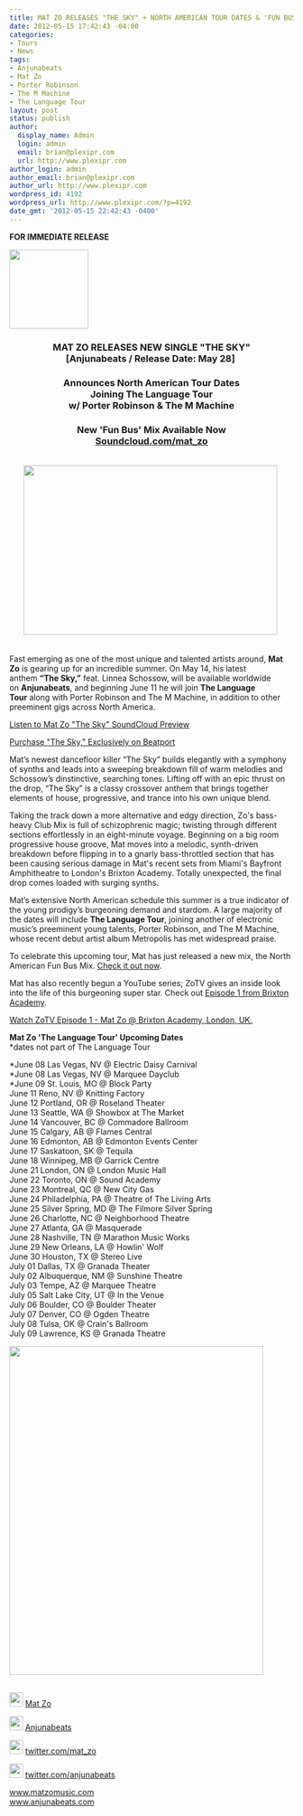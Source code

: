 ```yaml
---
title: MAT ZO RELEASES "THE SKY" + NORTH AMERICAN TOUR DATES & 'FUN BUS' MIX
date: 2012-05-15 17:42:43 -04:00
categories:
- Tours
- News
tags:
- Anjunabeats
- Mat Zo
- Porter Robinson
- The M Machine
- The Language Tour
layout: post
status: publish
author:
  display_name: Admin
  login: admin
  email: brian@plexipr.com
  url: http://www.plexipr.com
author_login: admin
author_email: brian@plexipr.com
author_url: http://www.plexipr.com
wordpress_id: 4192
wordpress_url: http://www.plexipr.com/?p=4192
date_gmt: '2012-05-15 22:42:43 -0400'
---
```


<p><strong>FOR IMMEDIATE RELEASE</strong></p>
<div><img class="aligncenter" src="http://img2.ymlp297.net/plexipr_Anjunabeatslogo_3.gif" alt="" width="140" height="140" /></div>
<div>
<div align="center">
<h3><strong>MAT ZO RELEASES NEW SINGLE "THE SKY"<br />
[Anjunabeats / Release Date: May 28] </strong></h3>
<h3><strong>Announces North American Tour Dates<br />
Joining The Language Tour<br />
w/ Porter Robinson &amp; The M Machine</strong></h3>
<h3><strong>New 'Fun Bus' Mix Available Now<a href="http://t.ymlp297.net/ubhjeafamyhjapaejeavaqmse/click.php" target="_blank"><br />
Soundcloud.com/mat_zo</a><br />
</strong></h3>
<div><strong><br />
</strong></div>
</div>
<div align="center">
<div><strong><img src="http://img2.ymlp297.net/plexipr_344O19511000w_2.jpg" alt="" width="450" height="300" /> </strong></div>
</div>
</div>
<div><strong><em><br />
</em></strong></div>
<div>
<div>
<div>
<p>Fast emerging as one of the most unique and talented artists around, <strong>Mat Zo</strong> is gearing up for an incredible summer. On May 14, his latest anthem <strong>“The Sky,”</strong> feat. Linnea Schossow, will be available worldwide on <strong>Anjunabeats</strong>, and beginning June 11 he will join <strong>The Language Tour</strong> along with Porter Robinson and The M Machine, in addition to other preeminent gigs across North America.</p>
<div>
<p><a href="http://t.ymlp297.net/ubhjmagamyhjapaejeaiaqmse/click.php" target="_blank">Listen to Mat Zo "The Sky" SoundCloud Preview</a></p>
<p><a href="http://t.ymlp297.net/ubhjjazamyhjagaejeagaqmse/click.php" target="_blank">Purchase "The Sky," Exclusively on Beatport</a></p>
<p>Mat’s newest dancefloor killer “The Sky” builds elegantly with a symphony of synths and leads into a sweeping breakdown fill of warm melodies and Schossow’s dinstinctive, searching tones. Lifting off with an epic thrust on the drop, “The Sky” is a classy crossover anthem that brings together elements of house, progressive, and trance into his own unique blend.</p>
<p>Taking the track down a more alternative and edgy direction, Zo's bass-heavy Club Mix is full of schizophrenic magic; twisting through different sections effortlessly in an eight-minute voyage. Beginning on a big room progressive house groove, Mat moves into a melodic, synth-driven breakdown before flipping in to a gnarly bass-throttled section that has been causing serious damage in Mat's recent sets from Miami's Bayfront Amphitheatre to London's Brixton Academy. Totally unexpected, the final drop comes loaded with surging synths.</p>
<p>Mat’s extensive North American schedule this summer is a true indicator of the young prodigy’s burgeoning demand and stardom. A large majority of the dates will include <strong>The Language Tour</strong>, joining another of electronic music’s preeminent young talents, Porter Robinson, and The M Machine, whose recent debut artist album Metropolis has met widespread praise.</p>
<p>To celebrate this upcoming tour, Mat has just released a new mix, the North American Fun Bus Mix. <a href="http://t.ymlp297.net/ubhjeafamyhjapaejeavaqmse/click.php" target="_blank">Check it out now</a>.</p>
<p>Mat has also recently begun a YouTube series; ZoTV gives an inside look into the life of this burgeoning super star. Check out <a href="http://t.ymlp297.net/ubhjbalamyhjaiaejeagaqmse/click.php" target="_blank">Episode 1 from Brixton Academy</a>.</p>
<p><a href="http://t.ymlp297.net/ubhjbalamyhjaiaejeagaqmse/click.php" target="_blank">Watch ZoTV Episode 1 - Mat Zo @ Brixton Academy, London, UK.</a></p>
<p><strong>Mat Zo 'The Language Tour' Upcoming Dates</strong><br />
*dates not part of The Language Tour</p>
<p>*June 08 Las Vegas, NV @ Electric Daisy Carnival<br />
*June 08 Las Vegas, NV @ Marquee Dayclub<br />
*June 09 St. Louis, MO @ Block Party<br />
June 11 Reno, NV @ Knitting Factory<br />
June 12 Portland, OR @ Roseland Theater<br />
June 13 Seattle, WA @ Showbox at The Market<br />
June 14 Vancouver, BC @ Commadore Ballroom<br />
June 15 Calgary, AB @ Flames Central<br />
June 16 Edmonton, AB @ Edmonton Events Center<br />
June 17 Saskatoon, SK @ Tequila<br />
June 18 Winnipeg, MB @ Garrick Centre<br />
June 21 London, ON @ London Music Hall<br />
June 22 Toronto, ON @ Sound Academy<br />
June 23 Montreal, QC @ New City Gas<br />
June 24 Philadelphia, PA @ Theatre of The Living Arts<br />
June 25 Silver Spring, MD @ The Filmore Silver Spring<br />
June 26 Charlotte, NC @ Neighborhood Theatre<br />
June 27 Atlanta, GA @ Masquerade<br />
June 28 Nashville, TN @ Marathon Music Works<br />
June 29 New Orleans, LA @ Howlin' Wolf<br />
June 30 Houston, TX @ Stereo Live<br />
July 01 Dallas, TX @ Granada Theater<br />
July 02 Albuquerque, NM @ Sunshine Theatre<br />
July 03 Tempe, AZ @ Marquee Theatre<br />
July 05 Salt Lake City, UT @ In the Venue<br />
July 06 Boulder, CO @ Boulder Theater<br />
July 07 Denver, CO @ Ogden Theatre<br />
July 08 Tulsa, OK @ Crain's Ballroom<br />
July 09 Lawrence, KS @ Granada Theatre</p>
</div>
<div></div>
<div></div>
<div><img src="http://img2.ymlp297.net/plexipr_MatZoFlyerLanguageTourAllDates_2.png" alt="" width="450" height="582" /></div>
</div>
</div>
</div>
<div><strong><em><strong><br />
</strong></em></strong></div>
<p><img src="http://img2.ymlp83.net/plexipr_facebook.gif" alt="" width="24" height="25" border="0" /> <a href="http://t.ymlp297.net/ubhjhafamyhjataejeadaqmse/click.php" target="_blank">Mat Zo</a></p>
<p><img src="http://img2.ymlp83.net/plexipr_facebook.gif" alt="" width="24" height="25" border="0" /> <a href="http://t.ymlp297.net/ubhjwacamyhjanaejeanaqmse/click.php" target="_blank">Anjunabeats</a></p>
<p><img src="http://img2.ymlp83.net/plexipr_twitter.gif" alt="" width="24" height="25" border="0" /> <a href="http://t.ymlp297.net/ubhjqaaamyhjaiaejeacaqmse/click.php" target="_blank">twitter.com/mat_zo</a></p>
<p><img src="http://img2.ymlp83.net/plexipr_twitter.gif" alt="" width="24" height="25" border="0" /> <a href="http://t.ymlp297.net/ubhjyacamyhjagaejeakaqmse/click.php" target="_blank">twitter.com/anjunabeats</a></p>
<p><a href="http://t.ymlp297.net/ubhbsanamyhjaiaejeazaqmse/click.php" target="_blank">www.matzomusic.com</a><a href="http://t.ymlp297.net/ubhbuacamyhjaraejeakaqmse/click.php" target="_blank"><br />
www.anjunabeats.com</a></p>
